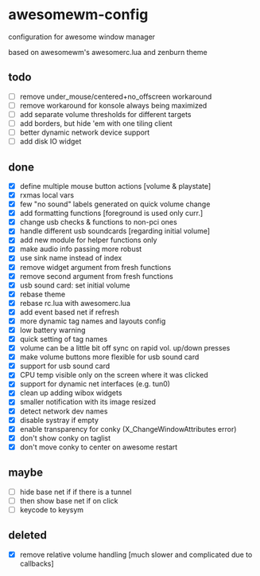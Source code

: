# awesomewm-config
configuration for awesome window manager

based on awesomewm's awesomerc.lua and zenburn theme

## todo
- [ ] remove under_mouse/centered+no_offscreen workaround
- [ ] remove workaround for konsole always being maximized
- [ ] add separate volume thresholds for different targets
- [ ] add borders, but hide 'em with one tiling client
- [ ] better dynamic network device support
- [ ] add disk IO widget

## done
- [x] define multiple mouse button actions [volume & playstate]
- [x] rxmas local vars
- [x] few "no sound" labels generated on quick volume change
- [x] add formatting functions [foreground is used only curr.]
- [x] change usb checks & functions to non-pci ones
- [x] handle different usb soundcards [regarding initial volume]
- [x] add new module for helper functions only
- [x] make audio info passing more robust
- [x] use sink name instead of index
- [x] remove widget argument from fresh functions
- [x] remove second argument from fresh functions
- [x] usb sound card: set initial volume
- [x] rebase theme
- [x] rebase rc.lua with awesomerc.lua
- [x] add event based net if refresh
- [x] more dynamic tag names and layouts config
- [x] low battery warning
- [x] quick setting of tag names
- [x] volume can be a little bit off sync on rapid vol. up/down presses
- [x] make volume buttons more flexible for usb sound card
- [x] support for usb sound card
- [x] CPU temp visible only on the screen where it was clicked
- [x] support for dynamic net interfaces (e.g. tun0)
- [x] clean up adding wibox widgets
- [x] smaller notification with its image resized
- [x] detect network dev names
- [x] disable systray if empty
- [x] enable transparency for conky (X_ChangeWindowAttributes error)
- [x] don't show conky on taglist
- [x] don't move conky to center on awesome restart

## maybe
- [ ] hide base net if if there is a tunnel
- [ ] then show base net if on click
- [ ] keycode to keysym

## deleted
- [x] remove relative volume handling [much slower and complicated due to callbacks]
